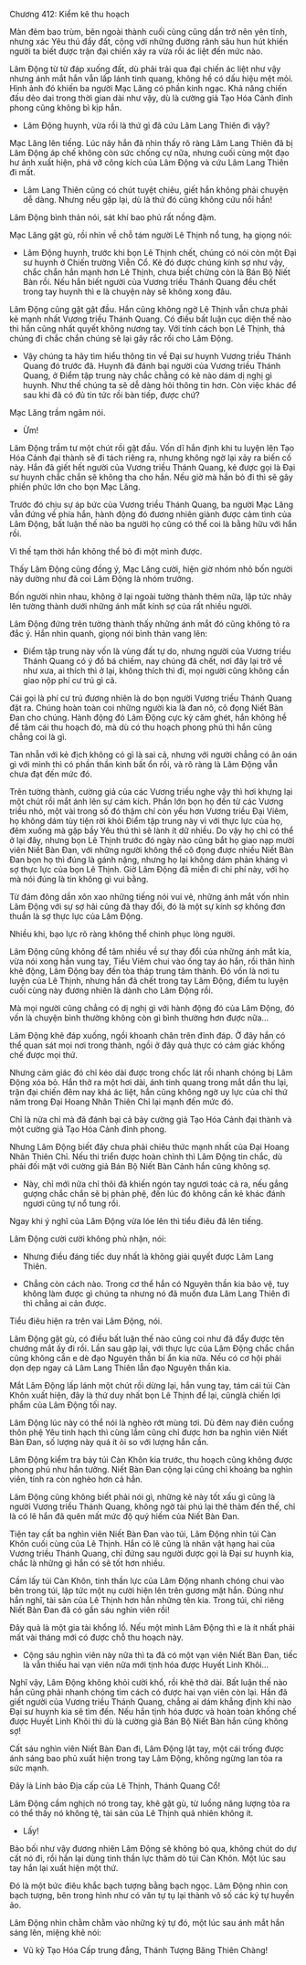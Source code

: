 




Chương 412: Kiểm kê thu hoạch


Màn đêm bao trùm, bên ngoài thành cuối cùng cũng dần trở nên yên tĩnh, nhưng xác Yêu thú đầy đất, cộng với những đường rãnh sâu hun hút khiến người ta biết được trận đại chiến xảy ra vừa rồi ác liệt đến mức nào.

Lâm Động từ từ đáp xuống đất, dù phải trải qua đại chiến ác liệt như vậy nhưng ánh mắt hắn vẫn lấp lánh tinh quang, không hề có dấu hiệu mệt mỏi. Hình ảnh đó khiến ba người Mạc Lăng có phần kinh ngạc. Khả năng chiến đấu dẻo dai trong thời gian dài như vậy, dù là cường giả Tạo Hóa Cảnh đỉnh phong cũng không bì kịp hắn.

- Lâm Động huynh, vừa rồi là thứ gì đã cứu Lâm Lang Thiên đi vậy?

Mạc Lăng lên tiếng. Lúc nãy hắn đã nhìn thấy rõ ràng Lâm Lang Thiên đã bị Lâm Động áp chế không còn sức chống cự nữa, nhưng cuối cùng một đạo hư ảnh xuất hiện, phá vỡ công kích của Lâm Động và cứu Lâm Lang Thiên đi mất.

- Lâm Lang Thiên cũng có chút tuyệt chiêu, giết hắn không phải chuyện dễ dàng. Nhưng nếu gặp lại, dù là thứ đó cũng không cứu nổi hắn!

Lâm Động bình thản nói, sát khí bao phủ rất nồng đậm.

Mạc Lăng gật gù, rồi nhìn về chỗ tám người Lê Thịnh nổ tung, hạ giọng nói:

- Lâm Động huynh, trước khi bọn Lê Thịnh chết, chúng có nói còn một Đại sư huynh ở Chiến trường Viễn Cổ. Kẻ đó được chúng kính sợ như vậy, chắc chắn hắn mạnh hơn Lê Thịnh, chưa biết chừng còn là Bán Bộ Niết Bàn rồi. Nếu hắn biết người của Vương triều Thánh Quang đều chết trong tay huynh thì e là chuyện này sẽ không xong đâu.

Lâm Động cũng gật gật đầu. Hắn cũng không ngờ Lê Thịnh vẫn chưa phải kẻ mạnh nhất Vương triều Thánh Quang. Có điều bất luận cục diện thế nào thì hắn cũng nhất quyết không nương tay. Với tính cách bọn Lê Thịnh, thả chúng đi chắc chắn chúng sẽ lại gây rắc rối cho Lâm Động.

- Vậy chúng ta hãy tìm hiểu thông tin về Đại sư huynh Vương triều Thánh Quang đó trước đã. Huynh đã đánh bại người của Vương triều Thánh Quang, ở Điểm tập trung này chắc chẳng có kẻ nào dám dị nghị gì huynh. Như thế chúng ta sẽ dễ dàng hỏi thông tin hơn. Còn việc khác để sau khi đã có đủ tin tức rồi bàn tiếp, được chứ?

Mạc Lăng trầm ngâm nói.

- Ừm!

Lâm Động trầm tư một chút rồi gật đầu. Vốn dĩ hắn định khi tu luyện lên Tạo Hóa Cảnh đại thành sẽ đi tách riêng ra, nhưng không ngờ lại xảy ra biến cố này. Hắn đã giết hết người của Vương triều Thánh Quang, kẻ được gọi là Đại sư huynh chắc chắn sẽ không tha cho hắn. Nếu giờ mà hắn bỏ đi thì sẽ gây phiền phức lớn cho bọn Mạc Lăng.

Trước đó chịu sự áp bức của Vương triều Thánh Quang, ba người Mạc Lăng vẫn đứng về phía hắn, hành động đó đương nhiên giành được cảm tình của Lâm Động, bất luận thế nào ba người họ cũng có thể coi là bằng hữu với hắn rồi.

Vì thế tạm thời hắn không thể bỏ đi một mình được.

Thấy Lâm Động cũng đồng ý, Mạc Lăng cười, hiện giờ nhóm nhỏ bốn người này dường như đã coi Lâm Động là nhóm trưởng.

Bốn người nhìn nhau, không ở lại ngoài tường thành thêm nữa, lập tức nhảy lên tường thành dưới những ánh mắt kính sợ của rất nhiều người.

Lâm Động đứng trên tường thành thấy những ánh mắt đó cũng không tỏ ra đắc ý. Hắn nhìn quanh, giọng nói bình thản vang lên:

- Điểm tập trung này vốn là vùng đất tự do, nhưng người của Vương triều Thánh Quang có ý đồ bá chiếm, nay chúng đã chết, nơi đây lại trở về như xưa, ai thích thì ở lại, không thích thì đi, mọi người cũng không cần giao nộp phí cư trú gì cả.

Cái gọi là phí cư trú đương nhiên là do bọn người Vương triều Thánh Quang đặt ra. Chúng hoàn toàn coi những người kia là đan nô, cô đọng Niết Bàn Đan cho chúng. Hành động đó Lâm Động cực kỳ căm ghét, hắn không hề để tâm cái thu hoạch đó, mà dù có thu hoạch phong phú thì hắn cũng chẳng coi là gì.

Tàn nhẫn với kẻ địch không có gì là sai cả, nhưng với người chẳng có ân oán gì với mình thì có phần thần kinh bất ổn rồi, và rõ ràng là Lâm Động vẫn chưa đạt đến mức đó.

Trên tường thành, cường giả của các Vương triều nghe vậy thì hơi khựng lại một chút rồi mắt ánh lên sự cảm kích. Phần lớn bọn họ đến từ các Vương triều nhỏ, một vài trong số đó thậm chí còn yếu hơn Vương triều Đại Viêm, họ không dám tùy tiện rời khỏi Điểm tập trung này vì với thực lực của họ, đêm xuống mà gặp bầy Yêu thú thì sẽ lành ít dữ nhiều. Do vậy họ chỉ có thể ở lại đây, nhưng bọn Lê Thịnh trước đó ngày nào cũng bắt họ giao nạp mười viên Niết Bàn Đan, với những người không thể cô đọng được nhiều Niết Bàn Đan bọn họ thì đúng là gánh nặng, nhưng họ lại không dám phản kháng vì sợ thực lực của bọn Lê Thịnh. Giờ Lâm Động đã miễn đi chi phí này, với họ mà nói đúng là tin không gì vui bằng.

Từ đám đông dần xôn xao những tiếng nói vui vẻ, những ánh mắt vốn nhìn Lâm Động với sự sợ hãi cũng đã thay đổi, đó là một sự kính sợ không đơn thuần là sợ thực lực của Lâm Động.

Nhiều khi, bạo lực rõ ràng không thể chinh phục lòng người.

Lâm Động cũng không để tâm nhiều về sự thay đổi của những ánh mắt kia, vừa nói xong hắn vung tay, Tiểu Viêm chui vào ống tay áo hắn, rồi thân hình khẽ động, Lâm Động bay đến tòa tháp trung tâm thành. Đó vốn là nơi tu luyện của Lê Thịnh, nhưng hắn đã chết trong tay Lâm Động, điểm tu luyện cuối cùng này đương nhiên là dành cho Lâm Động rồi.

Mà mọi người cũng chẳng có dị nghị gì với hành động đó của Lâm Động, đó vốn là chuyện bình thường không còn gì bình thường hơn được nữa…

Lâm Động khẽ đáp xuống, ngồi khoanh chân trên đỉnh đáp. Ở đây hắn có thể quan sát mọi nơi trong thành, ngồi ở đây quả thực có cảm giác khống chế được mọi thứ.

Nhưng cảm giác đó chỉ kéo dài được trong chốc lát rồi nhanh chóng bị Lâm Động xóa bỏ. Hắn thở ra một hơi dài, ánh tinh quang trong mắt dần thu lại, trận đại chiến đêm nay khá ác liệt, hắn cũng không ngờ uy lực của chỉ thứ năm trong Đại Hoang Nhân Thiên Chỉ lại mạnh đến mức đó.

Chỉ là nửa chỉ mà đã đánh bại cả bảy cường giả Tạo Hóa Cảnh đại thành và một cường giả Tạo Hóa Cảnh đỉnh phong.

Nhưng Lâm Động biết đây chưa phải chiêu thức mạnh nhất của Đại Hoang Nhân Thiên Chỉ. Nếu thi triển được hoàn chỉnh thì Lâm Động tin chắc, dù phải đối mặt với cường giả Bán Bộ Niết Bàn Cảnh hắn cũng không sợ.

- Này, chỉ mới nửa chỉ thôi đã khiến ngón tay ngươi toác cả ra, nếu gắng gượng chắc chắn sẽ bị phản phệ, đến lúc đó không cần kẻ khác đánh ngươi cũng tự nổ tung rồi.

Ngay khi ý nghĩ của Lâm Động vừa lóe lên thì tiểu điêu đã lên tiếng.

Lâm Động cười cười không phủ nhận, nói:

- Nhưng điều đáng tiếc duy nhất là không giải quyết được Lâm Lang Thiên.

- Chẳng còn cách nào. Trong cơ thể hắn có Nguyên thần kia bảo vệ, tuy không làm được gì chúng ta nhưng nó đã muốn đưa Lâm Lang Thiên đi thì chẳng ai cản được.

Tiểu điêu hiện ra trên vai Lâm Động, nói.

Lâm Động gật gù, có điều bất luận thế nào cũng coi như đã đẩy được tên chướng mắt ấy đi rồi. Lần sau gặp lại, với thực lực của Lâm Động chắc chắn cũng không cần e dè đạo Nguyên thần bí ẩn kia nữa. Nếu có cơ hội phải dọn dẹp ngay cả Lâm Lang Thiên lẫn đạo Nguyên thần kia.

Mắt Lâm Động lấp lánh một chút rồi dừng lại, hắn vung tay, tám cái túi Càn Khôn xuất hiện, đây là thứ duy nhất bọn Lê Thịnh để lại, cũnglà chiến lợi phẩm của Lâm Động tối nay.

Lâm Động lúc này có thể nói là nghèo rớt mùng tơi. Dù đêm nay điên cuồng thôn phệ Yêu tinh hạch thì cùng lắm cũng chỉ được hơn ba nghìn viên Niết Bàn Đan, số lượng này quá ít ỏi so với lượng hắn cần.

Lâm Động kiểm tra bảy túi Càn Khôn kia trước, thu hoạch cũng không được phong phú như hắn tưởng. Niết Bàn Đan cộng lại cũng chỉ khoảng ba nghìn viên, tính ra còn nghèo hơn cả hắn.

Lâm Động cũng không biết phải nói gì, những kẻ này tốt xấu gì cũng là người Vương triều Thánh Quang, không ngờ tài phú lại thê thảm đến thế, chỉ là có lẽ hắn đã quên mất mức độ quý hiếm của Niết Bàn Đan.

Tiện tay cất ba nghìn viên Niết Bàn Đan vào túi, Lâm Động nhìn túi Càn Khôn cuối cùng của Lê Thịnh. Hắn có lẽ cũng là nhân vật hạng hai của Vương triều Thánh Quang, chỉ đứng sau người được gọi là Đại sư huynh kia, chắc là những gì hắn có sẽ tốt hơn nhiều.

Cầm lấy túi Càn Khôn, tinh thần lực của Lâm Động nhanh chóng chui vào bên trong túi, lập tức một nụ cười hiện lên trên gương mặt hắn. Đúng như hắn nghĩ, tài sản của Lê Thịnh hơn hẳn những tên kia. Trong túi, chỉ riêng Niết Bàn Đan đã có gần sáu nghìn viên rồi!

Đây quả là một gia tài khổng lồ. Nếu một mình Lâm Động thì e là ít nhất phải mất vài tháng mới có được chỗ thu hoạch này.

- Cộng sáu nghìn viên này nữa thì ta đã có một vạn viên Niết Bàn Đan, tiếc là vẫn thiếu hai vạn viên nữa mới tịnh hóa được Huyết Linh Khôi…

Nghĩ vậy, Lâm Động không khỏi cười khổ, rồi khẽ thở dài. Bất luận thế nào hắn cũng phải nhanh chóng tìm cách có được hai vạn viên còn lại. Hắn đã giết người của Vương triều Thánh Quang, chẳng ai dám khẳng định khi nào Đại sư huynh kia sẽ tìm đến. Nếu hắn tịnh hóa được và hoàn toàn khống chế được Huyết Linh Khôi thì dù là cường giả Bán Bộ Niết Bàn hắn cũng không sợ!

Cất sáu nghìn viên Niết Bàn Đan đi, Lâm Động lật tay, một cái trống được ánh sáng bao phủ xuất hiện trong tay Lâm Động, không ngừng lan tỏa ra sức mạnh.

Đây là Linh bảo Địa cấp của Lê Thịnh, Thánh Quang Cổ!

Lâm Động cầm nghịch nó trong tay, khẽ gật gù, từ luồng năng lượng tỏa ra có thể thấy nó không tệ, tài sản của Lê Thịnh quả nhiên không ít.

- Lấy!

Bảo bối như vậy đương nhiên Lâm Động sẽ không bỏ qua, không chút do dự cất nó đi, rồi hắn lại dùng tinh thần lực thăm dò túi Càn Khôn. Một lúc sau tay hắn lại xuất hiện một thứ.

Đó là một bức điêu khắc bạch tượng bằng bạch ngọc. Lâm Động nhìn con bạch tượng, bên trong hình như có văn tự tụ lại thành vô số các ký tự huyền ảo.

Lâm Động nhìn chằm chằm vào những ký tự đó, một lúc sau ánh mắt hắn sáng lên, miệng khẽ nói:

- Vũ kỹ Tạo Hóa Cấp trung đẳng, Thánh Tượng Băng Thiên Chàng!





